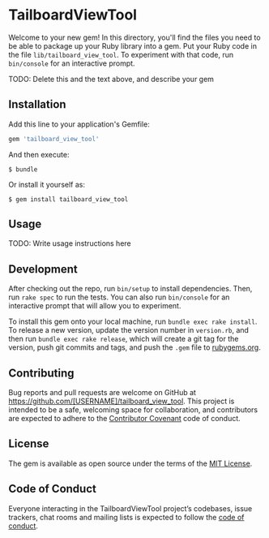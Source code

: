 # TailboardViewTool

Welcome to your new gem! In this directory, you'll find the files you need to be able to package up your Ruby library into a gem. Put your Ruby code in the file `lib/tailboard_view_tool`. To experiment with that code, run `bin/console` for an interactive prompt.

TODO: Delete this and the text above, and describe your gem

## Installation

Add this line to your application's Gemfile:

```ruby
gem 'tailboard_view_tool'
```

And then execute:

    $ bundle

Or install it yourself as:

    $ gem install tailboard_view_tool

## Usage

TODO: Write usage instructions here

## Development

After checking out the repo, run `bin/setup` to install dependencies. Then, run `rake spec` to run the tests. You can also run `bin/console` for an interactive prompt that will allow you to experiment.

To install this gem onto your local machine, run `bundle exec rake install`. To release a new version, update the version number in `version.rb`, and then run `bundle exec rake release`, which will create a git tag for the version, push git commits and tags, and push the `.gem` file to [rubygems.org](https://rubygems.org).

## Contributing

Bug reports and pull requests are welcome on GitHub at https://github.com/[USERNAME]/tailboard_view_tool. This project is intended to be a safe, welcoming space for collaboration, and contributors are expected to adhere to the [Contributor Covenant](http://contributor-covenant.org) code of conduct.

## License

The gem is available as open source under the terms of the [MIT License](http://opensource.org/licenses/MIT).

## Code of Conduct

Everyone interacting in the TailboardViewTool project’s codebases, issue trackers, chat rooms and mailing lists is expected to follow the [code of conduct](https://github.com/[USERNAME]/tailboard_view_tool/blob/master/CODE_OF_CONDUCT.md).
